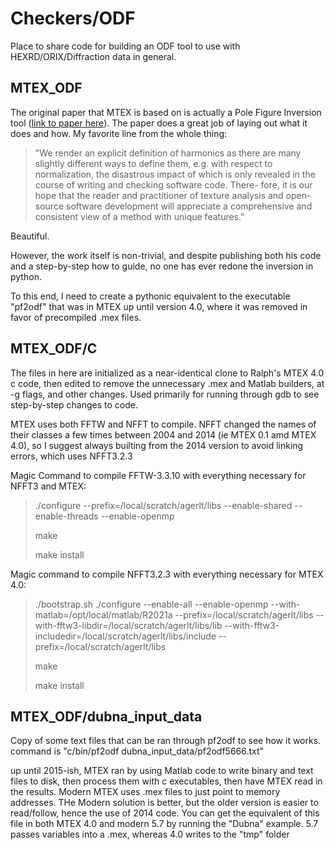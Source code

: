 # **Checkers/ODF**

Place to share code for building an ODF tool to use with HEXRD/ORIX/Diffraction data in general.

## **MTEX_ODF**
The original paper that MTEX is based on is actually a Pole Figure Inversion tool ([link to paper here](https://www-user.tu-chemnitz.de/~rahi/paper/mtex_paper.pdf)). The paper does a great job of laying out what it does and how. My favorite line from the whole thing:

> "We render an explicit definition of harmonics as there are
many slightly different ways to define them, e.g. with respect to
normalization, the disastrous impact of which is only revealed
in the course of writing and checking software code. There-
fore, it is our hope that the reader and practitioner of texture
analysis and open-source software development will
appreciate a comprehensive and consistent view of a method
with unique features."

Beautiful.

However, the work itself is non-trivial, and despite publishing both his code and a step-by-step how to guide, no one has ever redone the inversion in python.  

To this end, I need to create a pythonic equivalent to the executable "pf2odf" that was in MTEX up until version 4.0, where it was removed in favor of precompiled .mex files. 

## **MTEX_ODF/C**
The files in here are initialized as a near-identical clone to Ralph's MTEX 4.0 c code, then edited to remove the unnecessary .mex and Matlab builders, at -g flags, and other changes. Used primarily for running through gdb to see step-by-step changes to code.

MTEX uses both FFTW and NFFT to compile. NFFT changed the names of their classes a few times between 2004 and 2014 (ie MTEX 0.1 amd MTEX 4.0), so I suggest always builting from the 2014 version to avoid linking errors, which uses NFFT3.2.3

Magic Command to compile FFTW-3.3.10 with everything necessary for NFFT3 and MTEX:

> ./configure --prefix=/local/scratch/agerlt/libs  --enable-shared --enable-threads --enable-openmp
> 
> make
> 
> make install

Magic command to compile NFFT3.2.3 with everything necessary for MTEX 4.0:
> ./bootstrap.sh
./configure --enable-all --enable-openmp --with-matlab=/opt/local/matlab/R2021a --prefix=/local/scratch/agerlt/libs --with-fftw3-libdir=/local/scratch/agerlt/libs/lib --with-fftw3-includedir=/local/scratch/agerlt/libs/include --prefix=/local/scratch/agerlt/libs
> 
> make
> 
> make install
 

## **MTEX_ODF/dubna_input_data**
Copy of some text files that can be ran through pf2odf to see how it works. command is "c/bin/pf2odf dubna_input_data/pf2odf5666.txt"

up until 2015-ish, MTEX ran by using Matlab code to write binary and text files to disk, then process them with c executables, then have MTEX read in the results. Modern MTEX uses .mex files to just point to memory addresses. THe Modern solution is better, but the older version is easier to read/follow, hence the use of 2014 code. You can get the equivalent of this file in both MTEX 4.0 and modern 5.7 by running the "Dubna" example. 5.7 passes variables into a .mex, whereas 4.0 writes to the "tmp" folder
